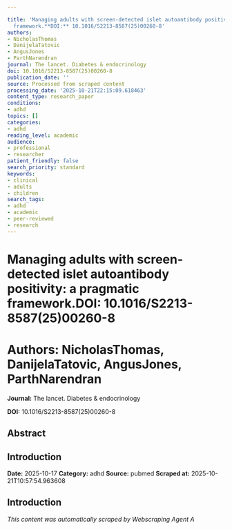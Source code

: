 ```yaml
---

title: 'Managing adults with screen-detected islet autoantibody positivity: a pragmatic
  framework.**DOI:** 10.1016/S2213-8587(25)00260-8'
authors:
- NicholasThomas
- DanijelaTatovic
- AngusJones
- ParthNarendran
journal: The lancet. Diabetes & endocrinology
doi: 10.1016/S2213-8587(25)00260-8
publication_date: ''
source: Processed from scraped content
processing_date: '2025-10-21T22:15:09.618463'
content_type: research_paper
conditions:
- adhd
topics: []
categories:
- adhd
reading_level: academic
audience:
- professional
- researcher
patient_friendly: false
search_priority: standard
keywords:
- clinical
- adults
- children
search_tags:
- adhd
- academic
- peer-reviewed
- research
---
```




# Managing adults with screen-detected islet autoantibody positivity: a pragmatic framework.**DOI:** 10.1016/S2213-8587(25)00260-8

# **Authors:** NicholasThomas, DanijelaTatovic, AngusJones, ParthNarendran

**Journal:** The lancet. Diabetes & endocrinology

**DOI:** 10.1016/S2213-8587(25)00260-8

## Abstract

## Introduction

**Date:** 2025-10-17
**Category:** adhd
**Source:** pubmed
**Scraped at:** 2025-10-21T10:57:54.963608
## Introduction
*This content was automatically scraped by Webscraping Agent A*